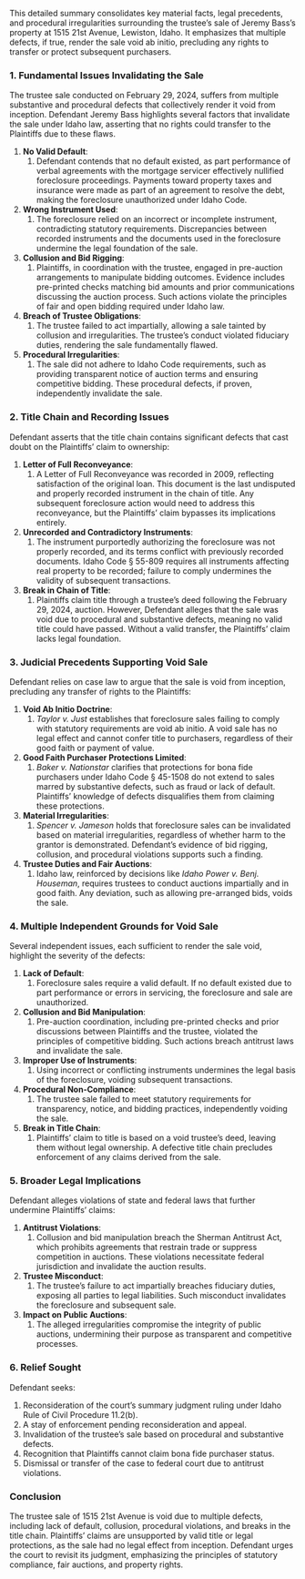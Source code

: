 This detailed summary consolidates key material facts, legal precedents, and procedural irregularities surrounding the trustee’s sale of Jeremy Bass’s property at 1515 21st Avenue, Lewiston, Idaho. It emphasizes that multiple defects, if true, render the sale void ab initio, precluding any rights to transfer or protect subsequent purchasers.

### **1. Fundamental Issues Invalidating the Sale**

The trustee sale conducted on February 29, 2024, suffers from multiple substantive and procedural defects that collectively render it void from inception. Defendant Jeremy Bass highlights several factors that invalidate the sale under Idaho law, asserting that no rights could transfer to the Plaintiffs due to these flaws.

1. **No Valid Default**:
	1. Defendant contends that no default existed, as part performance of verbal agreements with the mortgage servicer effectively nullified foreclosure proceedings. Payments toward property taxes and insurance were made as part of an agreement to resolve the debt, making the foreclosure unauthorized under Idaho Code.
2. **Wrong Instrument Used**:
	1. The foreclosure relied on an incorrect or incomplete instrument, contradicting statutory requirements. Discrepancies between recorded instruments and the documents used in the foreclosure undermine the legal foundation of the sale.
3. **Collusion and Bid Rigging**:
	1. Plaintiffs, in coordination with the trustee, engaged in pre-auction arrangements to manipulate bidding outcomes. Evidence includes pre-printed checks matching bid amounts and prior communications discussing the auction process. Such actions violate the principles of fair and open bidding required under Idaho law.
4. **Breach of Trustee Obligations**:
	1. The trustee failed to act impartially, allowing a sale tainted by collusion and irregularities. The trustee’s conduct violated fiduciary duties, rendering the sale fundamentally flawed.
5. **Procedural Irregularities**:
	1. The sale did not adhere to Idaho Code requirements, such as providing transparent notice of auction terms and ensuring competitive bidding. These procedural defects, if proven, independently invalidate the sale.

### **2. Title Chain and Recording Issues**

Defendant asserts that the title chain contains significant defects that cast doubt on the Plaintiffs’ claim to ownership:

1. **Letter of Full Reconveyance**:
	1. A Letter of Full Reconveyance was recorded in 2009, reflecting satisfaction of the original loan. This document is the last undisputed and properly recorded instrument in the chain of title. Any subsequent foreclosure action would need to address this reconveyance, but the Plaintiffs’ claim bypasses its implications entirely.
2. **Unrecorded and Contradictory Instruments**:
	1. The instrument purportedly authorizing the foreclosure was not properly recorded, and its terms conflict with previously recorded documents. Idaho Code § 55-809 requires all instruments affecting real property to be recorded; failure to comply undermines the validity of subsequent transactions.
3. **Break in Chain of Title**:
	1. Plaintiffs claim title through a trustee’s deed following the February 29, 2024, auction. However, Defendant alleges that the sale was void due to procedural and substantive defects, meaning no valid title could have passed. Without a valid transfer, the Plaintiffs’ claim lacks legal foundation.

### **3. Judicial Precedents Supporting Void Sale**

Defendant relies on case law to argue that the sale is void from inception, precluding any transfer of rights to the Plaintiffs:

1. **Void Ab Initio Doctrine**:
	1. _Taylor v. Just_ establishes that foreclosure sales failing to comply with statutory requirements are void ab initio. A void sale has no legal effect and cannot confer title to purchasers, regardless of their good faith or payment of value.
2. **Good Faith Purchaser Protections Limited**:
	1. _Baker v. Nationstar_ clarifies that protections for bona fide purchasers under Idaho Code § 45-1508 do not extend to sales marred by substantive defects, such as fraud or lack of default. Plaintiffs’ knowledge of defects disqualifies them from claiming these protections.
3. **Material Irregularities**:
	1. _Spencer v. Jameson_ holds that foreclosure sales can be invalidated based on material irregularities, regardless of whether harm to the grantor is demonstrated. Defendant’s evidence of bid rigging, collusion, and procedural violations supports such a finding.
4. **Trustee Duties and Fair Auctions**:
	1. Idaho law, reinforced by decisions like _Idaho Power v. Benj. Houseman_, requires trustees to conduct auctions impartially and in good faith. Any deviation, such as allowing pre-arranged bids, voids the sale.

### **4. Multiple Independent Grounds for Void Sale**

Several independent issues, each sufficient to render the sale void, highlight the severity of the defects:

1. **Lack of Default**:
	1. Foreclosure sales require a valid default. If no default existed due to part performance or errors in servicing, the foreclosure and sale are unauthorized.
2. **Collusion and Bid Manipulation**:
	1. Pre-auction coordination, including pre-printed checks and prior discussions between Plaintiffs and the trustee, violated the principles of competitive bidding. Such actions breach antitrust laws and invalidate the sale.
3. **Improper Use of Instruments**:
	1. Using incorrect or conflicting instruments undermines the legal basis of the foreclosure, voiding subsequent transactions.
4. **Procedural Non-Compliance**:
	1. The trustee sale failed to meet statutory requirements for transparency, notice, and bidding practices, independently voiding the sale.
5. **Break in Title Chain**:
	1. Plaintiffs’ claim to title is based on a void trustee’s deed, leaving them without legal ownership. A defective title chain precludes enforcement of any claims derived from the sale.

### **5. Broader Legal Implications**

Defendant alleges violations of state and federal laws that further undermine Plaintiffs’ claims:

1. **Antitrust Violations**:
	1. Collusion and bid manipulation breach the Sherman Antitrust Act, which prohibits agreements that restrain trade or suppress competition in auctions. These violations necessitate federal jurisdiction and invalidate the auction results.
2. **Trustee Misconduct**:
	1. The trustee’s failure to act impartially breaches fiduciary duties, exposing all parties to legal liabilities. Such misconduct invalidates the foreclosure and subsequent sale.
3. **Impact on Public Auctions**:
	1. The alleged irregularities compromise the integrity of public auctions, undermining their purpose as transparent and competitive processes.

### **6. Relief Sought**

Defendant seeks:

1. Reconsideration of the court’s summary judgment ruling under Idaho Rule of Civil Procedure 11.2(b).
2. A stay of enforcement pending reconsideration and appeal.
3. Invalidation of the trustee’s sale based on procedural and substantive defects.
4. Recognition that Plaintiffs cannot claim bona fide purchaser status.
5. Dismissal or transfer of the case to federal court due to antitrust violations.

### **Conclusion**

The trustee sale of 1515 21st Avenue is void due to multiple defects, including lack of default, collusion, procedural violations, and breaks in the title chain. Plaintiffs’ claims are unsupported by valid title or legal protections, as the sale had no legal effect from inception. Defendant urges the court to revisit its judgment, emphasizing the principles of statutory compliance, fair auctions, and property rights.